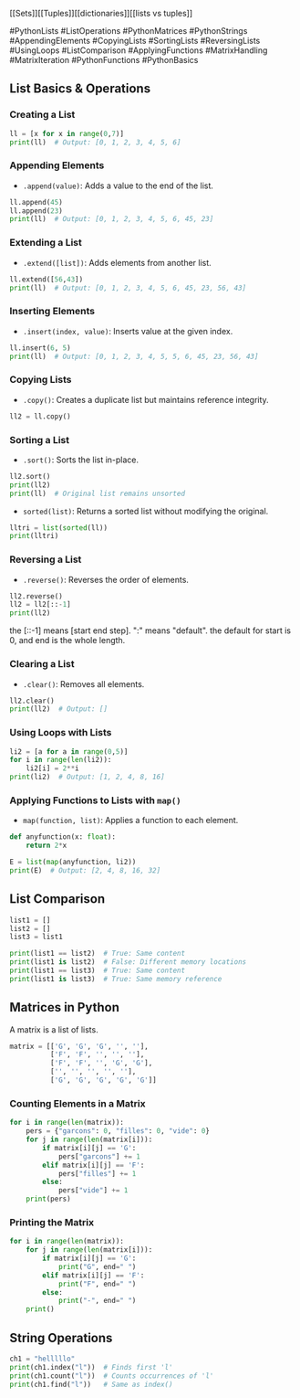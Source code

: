 [[Sets]][[Tuples]][[dictionaries]][[lists vs tuples]]

#PythonLists #ListOperations #PythonMatrices #PythonStrings #AppendingElements #CopyingLists #SortingLists #ReversingLists #UsingLoops #ListComparison #ApplyingFunctions #MatrixHandling #MatrixIteration #PythonFunctions #PythonBasics

## List Basics & Operations

### Creating a List

```python
ll = [x for x in range(0,7)]
print(ll)  # Output: [0, 1, 2, 3, 4, 5, 6]
```

### Appending Elements

- `.append(value)`: Adds a value to the end of the list.

```python
ll.append(45)
ll.append(23)
print(ll)  # Output: [0, 1, 2, 3, 4, 5, 6, 45, 23]
```

### Extending a List

- `.extend([list])`: Adds elements from another list.

```python
ll.extend([56,43])
print(ll)  # Output: [0, 1, 2, 3, 4, 5, 6, 45, 23, 56, 43]
```

### Inserting Elements

- `.insert(index, value)`: Inserts value at the given index.

```python
ll.insert(6, 5)
print(ll)  # Output: [0, 1, 2, 3, 4, 5, 5, 6, 45, 23, 56, 43]
```

### Copying Lists

- `.copy()`: Creates a duplicate list but maintains reference integrity.

```python
ll2 = ll.copy()
```

### Sorting a List

- `.sort()`: Sorts the list in-place.

```python
ll2.sort()
print(ll2)
print(ll)  # Original list remains unsorted
```

- `sorted(list)`: Returns a sorted list without modifying the original.

```python
lltri = list(sorted(ll))
print(lltri)
```

### Reversing a List

- `.reverse()`: Reverses the order of elements.

```python
ll2.reverse()
ll2 = ll2[::-1]
print(ll2)
```

the [::-1] means [start end step]. ":" means "default". the default for start is 0, and end is the whole length.
### Clearing a List

- `.clear()`: Removes all elements.

```python
ll2.clear()
print(ll2)  # Output: []
```

### Using Loops with Lists

```python
li2 = [a for a in range(0,5)]
for i in range(len(li2)):
    li2[i] = 2**i
print(li2)  # Output: [1, 2, 4, 8, 16]
```

### Applying Functions to Lists with `map()`

- `map(function, list)`: Applies a function to each element.

```python
def anyfunction(x: float):
    return 2*x

E = list(map(anyfunction, li2))
print(E)  # Output: [2, 4, 8, 16, 32]
```

## List Comparison

```python
list1 = []
list2 = []
list3 = list1

print(list1 == list2)  # True: Same content
print(list1 is list2)  # False: Different memory locations
print(list1 == list3)  # True: Same content
print(list1 is list3)  # True: Same memory reference
```

## Matrices in Python

A matrix is a list of lists.

```python
matrix = [['G', 'G', 'G', '', ''],
          ['F', 'F', '', '', ''],
          ['F', 'F', '', 'G', 'G'],
          ['', '', '', '', ''],
          ['G', 'G', 'G', 'G', 'G']]
```

### Counting Elements in a Matrix

```python
for i in range(len(matrix)):
    pers = {"garcons": 0, "filles": 0, "vide": 0}
    for j in range(len(matrix[i])):
        if matrix[i][j] == 'G':
            pers["garcons"] += 1
        elif matrix[i][j] == 'F':
            pers["filles"] += 1
        else:
            pers["vide"] += 1
    print(pers)
```

### Printing the Matrix

```python
for i in range(len(matrix)):
    for j in range(len(matrix[i])):
        if matrix[i][j] == 'G':
            print("G", end=" ")
        elif matrix[i][j] == 'F':
            print("F", end=" ")
        else:
            print("-", end=" ")
    print()
```

## String Operations

```python
ch1 = "helllllo"
print(ch1.index("l"))  # Finds first 'l'
print(ch1.count("l"))  # Counts occurrences of 'l'
print(ch1.find("l"))   # Same as index()
```